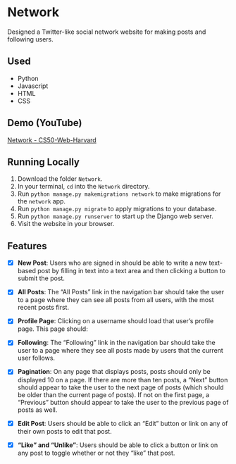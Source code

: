 # Network

Designed a Twitter-like social network website for making posts and following users.

## Used

- Python
- Javascript
- HTML
- CSS

## Demo (YouTube)

[Network - CS50-Web-Harvard](https://www.youtube.com/watch?v=ZE3hER6RolU&feature=youtu.be)

## Running Locally

1. Download the folder `Network`.
2. In your terminal, `cd` into the `Network` directory.
3. Run `python manage.py makemigrations network` to make migrations for the `network` app.
4. Run `python manage.py migrate` to apply migrations to your database.
5. Run `python manage.py runserver` to start up the Django web server.
6. Visit the website in your browser.

## Features

- [x] **New Post**: Users who are signed in should be able to write a new text-based post by filling in text into a text area and then clicking a button to submit the post.
- [x] **All Posts**: The “All Posts” link in the navigation bar should take the user to a page where they can see all posts from all users, with the most recent posts first.
- [x] **Profile Page**: Clicking on a username should load that user’s profile page. This page should:
- [x] **Following**: The “Following” link in the navigation bar should take the user to a page where they see all posts made by users that the current user follows.
- [x] **Pagination**: On any page that displays posts, posts should only be displayed 10 on a page. If there are more than ten posts, a “Next” button should appear to take the user to the next page of posts (which should be older than the current page of posts). If not on the first page, a “Previous” button should appear to take the user to the previous page of posts as well.
- [x] **Edit Post**: Users should be able to click an “Edit” button or link on any of their own posts to edit that post.
- [x] **“Like” and “Unlike”**: Users should be able to click a button or link on any post to toggle whether or not they “like” that post.

